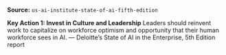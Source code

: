 **Source:** `us-ai-institute-state-of-ai-fifth-edition`

**Key Action 1: Invest in Culture and Leadership**
Leaders should reinvent work to capitalize on workforce optimism and opportunity that their human workforce sees in AI.
— Deloitte’s State of AI in the Enterprise, 5th Edition report
